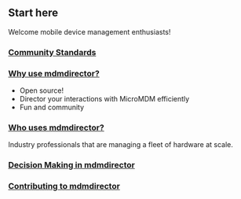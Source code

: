 ## Start here

Welcome mobile device management enthusiasts!

### [Community Standards](community_standards.md)


### [Why use mdmdirector?](why_mdmdirector.md)

- Open source!
- Director your interactions with MicroMDM efficiently
- Fun and community


### [Who uses mdmdirector?](who_mdmdirector.md)

Industry professionals that are managing a fleet of hardware at scale.

### [Decision Making in mdmdirector](decisions.md)

### [Contributing to mdmdirector](contribute.md)
